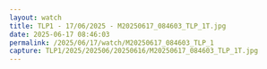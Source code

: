 ```yaml
---
layout: watch
title: TLP1 - 17/06/2025 - M20250617_084603_TLP_1T.jpg
date: 2025-06-17 08:46:03
permalink: /2025/06/17/watch/M20250617_084603_TLP_1
capture: TLP1/2025/202506/20250616/M20250617_084603_TLP_1T.jpg
---
```

